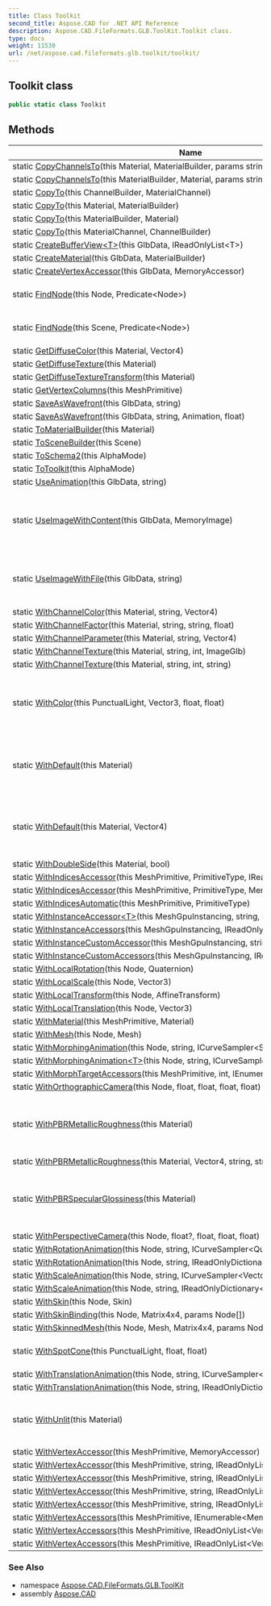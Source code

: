```yaml
---
title: Class Toolkit
second_title: Aspose.CAD for .NET API Reference
description: Aspose.CAD.FileFormats.GLB.ToolKit.Toolkit class. 
type: docs
weight: 11530
url: /net/aspose.cad.fileformats.glb.toolkit/toolkit/
---
```

## Toolkit class

```csharp
public static class Toolkit
```

## Methods

| Name | Description |
| --- | --- |
| static [CopyChannelsTo](../../aspose.cad.fileformats.glb.toolkit/toolkit/copychannelsto/#copychannelsto)(this Material, MaterialBuilder, params string[]) |  |
| static [CopyChannelsTo](../../aspose.cad.fileformats.glb.toolkit/toolkit/copychannelsto/#copychannelsto_1)(this MaterialBuilder, Material, params string[]) |  |
| static [CopyTo](../../aspose.cad.fileformats.glb.toolkit/toolkit/copyto/#copyto_2)(this ChannelBuilder, MaterialChannel) |  |
| static [CopyTo](../../aspose.cad.fileformats.glb.toolkit/toolkit/copyto/#copyto)(this Material, MaterialBuilder) |  |
| static [CopyTo](../../aspose.cad.fileformats.glb.toolkit/toolkit/copyto/#copyto_3)(this MaterialBuilder, Material) |  |
| static [CopyTo](../../aspose.cad.fileformats.glb.toolkit/toolkit/copyto/#copyto_1)(this MaterialChannel, ChannelBuilder) |  |
| static [CreateBufferView&lt;T&gt;](../../aspose.cad.fileformats.glb.toolkit/toolkit/createbufferview/)(this GlbData, IReadOnlyList&lt;T&gt;) |  |
| static [CreateMaterial](../../aspose.cad.fileformats.glb.toolkit/toolkit/creatematerial/)(this GlbData, MaterialBuilder) |  |
| static [CreateVertexAccessor](../../aspose.cad.fileformats.glb.toolkit/toolkit/createvertexaccessor/)(this GlbData, MemoryAccessor) |  |
| static [FindNode](../../aspose.cad.fileformats.glb.toolkit/toolkit/findnode/#findnode)(this Node, Predicate&lt;Node&gt;) | Finds a [`Node`](../../aspose.cad.fileformats.glb/node/) by name in the current graph. |
| static [FindNode](../../aspose.cad.fileformats.glb.toolkit/toolkit/findnode/#findnode_1)(this Scene, Predicate&lt;Node&gt;) | Finds a [`Node`](../../aspose.cad.fileformats.glb/node/) by name in the current graph. |
| static [GetDiffuseColor](../../aspose.cad.fileformats.glb.toolkit/toolkit/getdiffusecolor/)(this Material, Vector4) |  |
| static [GetDiffuseTexture](../../aspose.cad.fileformats.glb.toolkit/toolkit/getdiffusetexture/)(this Material) |  |
| static [GetDiffuseTextureTransform](../../aspose.cad.fileformats.glb.toolkit/toolkit/getdiffusetexturetransform/)(this Material) |  |
| static [GetVertexColumns](../../aspose.cad.fileformats.glb.toolkit/toolkit/getvertexcolumns/)(this MeshPrimitive) |  |
| static [SaveAsWavefront](../../aspose.cad.fileformats.glb.toolkit/toolkit/saveaswavefront/#saveaswavefront)(this GlbData, string) |  |
| static [SaveAsWavefront](../../aspose.cad.fileformats.glb.toolkit/toolkit/saveaswavefront/#saveaswavefront_1)(this GlbData, string, Animation, float) |  |
| static [ToMaterialBuilder](../../aspose.cad.fileformats.glb.toolkit/toolkit/tomaterialbuilder/)(this Material) |  |
| static [ToSceneBuilder](../../aspose.cad.fileformats.glb.toolkit/toolkit/toscenebuilder/)(this Scene) |  |
| static [ToSchema2](../../aspose.cad.fileformats.glb.toolkit/toolkit/toschema2/)(this AlphaMode) |  |
| static [ToToolkit](../../aspose.cad.fileformats.glb.toolkit/toolkit/totoolkit/)(this AlphaMode) |  |
| static [UseAnimation](../../aspose.cad.fileformats.glb.toolkit/toolkit/useanimation/)(this GlbData, string) |  |
| static [UseImageWithContent](../../aspose.cad.fileformats.glb.toolkit/toolkit/useimagewithcontent/)(this GlbData, MemoryImage) | Creates or reuses an [`GlbImage`](../../aspose.cad.fileformats.glb/glbimage/) with the image content set by *image* |
| static [UseImageWithFile](../../aspose.cad.fileformats.glb.toolkit/toolkit/useimagewithfile/)(this GlbData, string) | Creates or reuses an [`GlbImage`](../../aspose.cad.fileformats.glb/glbimage/) with the file set by *filePath* |
| static [WithChannelColor](../../aspose.cad.fileformats.glb.toolkit/toolkit/withchannelcolor/)(this Material, string, Vector4) |  |
| static [WithChannelFactor](../../aspose.cad.fileformats.glb.toolkit/toolkit/withchannelfactor/)(this Material, string, string, float) |  |
| static [WithChannelParameter](../../aspose.cad.fileformats.glb.toolkit/toolkit/withchannelparameter/)(this Material, string, Vector4) |  |
| static [WithChannelTexture](../../aspose.cad.fileformats.glb.toolkit/toolkit/withchanneltexture/#withchanneltexture)(this Material, string, int, ImageGlb) |  |
| static [WithChannelTexture](../../aspose.cad.fileformats.glb.toolkit/toolkit/withchanneltexture/#withchanneltexture_1)(this Material, string, int, string) |  |
| static [WithColor](../../aspose.cad.fileformats.glb.toolkit/toolkit/withcolor/)(this PunctualLight, Vector3, float, float) | Defines the light color, intensity and range for the current [`PunctualLight`](../../aspose.cad.fileformats.glb/punctuallight/). |
| static [WithDefault](../../aspose.cad.fileformats.glb.toolkit/toolkit/withdefault/#withdefault)(this Material) | Initializes this [`Material`](../../aspose.cad.fileformats.glb/material/) instance with default material attributes. |
| static [WithDefault](../../aspose.cad.fileformats.glb.toolkit/toolkit/withdefault/#withdefault_1)(this Material, Vector4) | Initializes this [`Material`](../../aspose.cad.fileformats.glb/material/) instance with default material attributes. |
| static [WithDoubleSide](../../aspose.cad.fileformats.glb.toolkit/toolkit/withdoubleside/)(this Material, bool) |  |
| static [WithIndicesAccessor](../../aspose.cad.fileformats.glb.toolkit/toolkit/withindicesaccessor/#withindicesaccessor_1)(this MeshPrimitive, PrimitiveType, IReadOnlyList&lt;int&gt;) |  |
| static [WithIndicesAccessor](../../aspose.cad.fileformats.glb.toolkit/toolkit/withindicesaccessor/#withindicesaccessor)(this MeshPrimitive, PrimitiveType, MemoryAccessor) |  |
| static [WithIndicesAutomatic](../../aspose.cad.fileformats.glb.toolkit/toolkit/withindicesautomatic/)(this MeshPrimitive, PrimitiveType) |  |
| static [WithInstanceAccessor&lt;T&gt;](../../aspose.cad.fileformats.glb.toolkit/toolkit/withinstanceaccessor/)(this MeshGpuInstancing, string, IReadOnlyList&lt;T&gt;) |  |
| static [WithInstanceAccessors](../../aspose.cad.fileformats.glb.toolkit/toolkit/withinstanceaccessors/)(this MeshGpuInstancing, IReadOnlyList&lt;AffineTransform&gt;) |  |
| static [WithInstanceCustomAccessor](../../aspose.cad.fileformats.glb.toolkit/toolkit/withinstancecustomaccessor/)(this MeshGpuInstancing, string, IReadOnlyList&lt;object&gt;) |  |
| static [WithInstanceCustomAccessors](../../aspose.cad.fileformats.glb.toolkit/toolkit/withinstancecustomaccessors/)(this MeshGpuInstancing, IReadOnlyList&lt;JsonContent&gt;) |  |
| static [WithLocalRotation](../../aspose.cad.fileformats.glb.toolkit/toolkit/withlocalrotation/)(this Node, Quaternion) |  |
| static [WithLocalScale](../../aspose.cad.fileformats.glb.toolkit/toolkit/withlocalscale/)(this Node, Vector3) |  |
| static [WithLocalTransform](../../aspose.cad.fileformats.glb.toolkit/toolkit/withlocaltransform/)(this Node, AffineTransform) |  |
| static [WithLocalTranslation](../../aspose.cad.fileformats.glb.toolkit/toolkit/withlocaltranslation/)(this Node, Vector3) |  |
| static [WithMaterial](../../aspose.cad.fileformats.glb.toolkit/toolkit/withmaterial/)(this MeshPrimitive, Material) |  |
| static [WithMesh](../../aspose.cad.fileformats.glb.toolkit/toolkit/withmesh/)(this Node, Mesh) |  |
| static [WithMorphingAnimation](../../aspose.cad.fileformats.glb.toolkit/toolkit/withmorphinganimation/#withmorphinganimation)(this Node, string, ICurveSampler&lt;SparseWeight8&gt;) |  |
| static [WithMorphingAnimation&lt;T&gt;](../../aspose.cad.fileformats.glb.toolkit/toolkit/withmorphinganimation/#withmorphinganimation_1)(this Node, string, ICurveSampler&lt;T&gt;) |  |
| static [WithMorphTargetAccessors](../../aspose.cad.fileformats.glb.toolkit/toolkit/withmorphtargetaccessors/)(this MeshPrimitive, int, IEnumerable&lt;MemoryAccessor&gt;) |  |
| static [WithOrthographicCamera](../../aspose.cad.fileformats.glb.toolkit/toolkit/withorthographiccamera/)(this Node, float, float, float, float) |  |
| static [WithPBRMetallicRoughness](../../aspose.cad.fileformats.glb.toolkit/toolkit/withpbrmetallicroughness/#withpbrmetallicroughness)(this Material) | Initializes this [`Material`](../../aspose.cad.fileformats.glb/material/) instance with PBR Metallic Roughness attributes. |
| static [WithPBRMetallicRoughness](../../aspose.cad.fileformats.glb.toolkit/toolkit/withpbrmetallicroughness/#withpbrmetallicroughness_1)(this Material, Vector4, string, string, float, float) |  |
| static [WithPBRSpecularGlossiness](../../aspose.cad.fileformats.glb.toolkit/toolkit/withpbrspecularglossiness/)(this Material) | Initializes this [`Material`](../../aspose.cad.fileformats.glb/material/) instance with PBR Specular Glossiness attributes. |
| static [WithPerspectiveCamera](../../aspose.cad.fileformats.glb.toolkit/toolkit/withperspectivecamera/)(this Node, float?, float, float, float) |  |
| static [WithRotationAnimation](../../aspose.cad.fileformats.glb.toolkit/toolkit/withrotationanimation/#withrotationanimation)(this Node, string, ICurveSampler&lt;Quaternion&gt;) |  |
| static [WithRotationAnimation](../../aspose.cad.fileformats.glb.toolkit/toolkit/withrotationanimation/#withrotationanimation_1)(this Node, string, IReadOnlyDictionary&lt;float, Quaternion&gt;) |  |
| static [WithScaleAnimation](../../aspose.cad.fileformats.glb.toolkit/toolkit/withscaleanimation/#withscaleanimation)(this Node, string, ICurveSampler&lt;Vector3&gt;) |  |
| static [WithScaleAnimation](../../aspose.cad.fileformats.glb.toolkit/toolkit/withscaleanimation/#withscaleanimation_1)(this Node, string, IReadOnlyDictionary&lt;float, Vector3&gt;) |  |
| static [WithSkin](../../aspose.cad.fileformats.glb.toolkit/toolkit/withskin/)(this Node, Skin) |  |
| static [WithSkinBinding](../../aspose.cad.fileformats.glb.toolkit/toolkit/withskinbinding/)(this Node, Matrix4x4, params Node[]) |  |
| static [WithSkinnedMesh](../../aspose.cad.fileformats.glb.toolkit/toolkit/withskinnedmesh/)(this Node, Mesh, Matrix4x4, params Node[]) |  |
| static [WithSpotCone](../../aspose.cad.fileformats.glb.toolkit/toolkit/withspotcone/)(this PunctualLight, float, float) | Sets the cone angles for the Spot light. |
| static [WithTranslationAnimation](../../aspose.cad.fileformats.glb.toolkit/toolkit/withtranslationanimation/#withtranslationanimation)(this Node, string, ICurveSampler&lt;Vector3&gt;) |  |
| static [WithTranslationAnimation](../../aspose.cad.fileformats.glb.toolkit/toolkit/withtranslationanimation/#withtranslationanimation_1)(this Node, string, IReadOnlyDictionary&lt;float, Vector3&gt;) |  |
| static [WithUnlit](../../aspose.cad.fileformats.glb.toolkit/toolkit/withunlit/)(this Material) | Initializes this [`Material`](../../aspose.cad.fileformats.glb/material/) instance with Unlit attributes. |
| static [WithVertexAccessor](../../aspose.cad.fileformats.glb.toolkit/toolkit/withvertexaccessor/#withvertexaccessor)(this MeshPrimitive, MemoryAccessor) |  |
| static [WithVertexAccessor](../../aspose.cad.fileformats.glb.toolkit/toolkit/withvertexaccessor/#withvertexaccessor_4)(this MeshPrimitive, string, IReadOnlyList&lt;float&gt;) |  |
| static [WithVertexAccessor](../../aspose.cad.fileformats.glb.toolkit/toolkit/withvertexaccessor/#withvertexaccessor_1)(this MeshPrimitive, string, IReadOnlyList&lt;Vector2&gt;) |  |
| static [WithVertexAccessor](../../aspose.cad.fileformats.glb.toolkit/toolkit/withvertexaccessor/#withvertexaccessor_2)(this MeshPrimitive, string, IReadOnlyList&lt;Vector3&gt;) |  |
| static [WithVertexAccessor](../../aspose.cad.fileformats.glb.toolkit/toolkit/withvertexaccessor/#withvertexaccessor_3)(this MeshPrimitive, string, IReadOnlyList&lt;Vector4&gt;) |  |
| static [WithVertexAccessors](../../aspose.cad.fileformats.glb.toolkit/toolkit/withvertexaccessors/#withvertexaccessors)(this MeshPrimitive, IEnumerable&lt;MemoryAccessor&gt;) |  |
| static [WithVertexAccessors](../../aspose.cad.fileformats.glb.toolkit/toolkit/withvertexaccessors/#withvertexaccessors_2)(this MeshPrimitive, IReadOnlyList&lt;VertexPosition&gt;) |  |
| static [WithVertexAccessors](../../aspose.cad.fileformats.glb.toolkit/toolkit/withvertexaccessors/#withvertexaccessors_1)(this MeshPrimitive, IReadOnlyList&lt;VertexPositionNormal&gt;) |  |

### See Also

* namespace [Aspose.CAD.FileFormats.GLB.ToolKit](../../aspose.cad.fileformats.glb.toolkit/)
* assembly [Aspose.CAD](../../)


